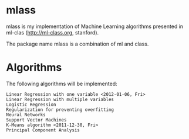 # mlass

mlass is my implementation of Machine Learning algorithms presented in ml-clas (http://ml-class.org, stanford). 

The package name mlass is a combination of ml and class.


# Algorithms

The following algorithms will be implemented:

	Linear Regression with one variable <2012-01-06, Fri>
	Linear Regression with multiple variables
	Logistic Regression
	Regularization for preventing overfitting
	Neural Networks
	Support Vector Machines
	K-Means algorithm <2011-12-30, Fri>
	Principal Component Analysis


